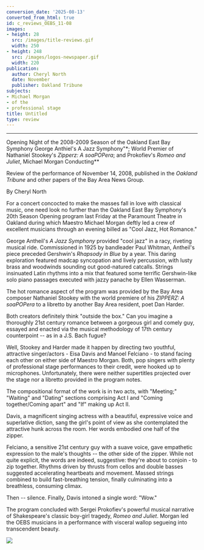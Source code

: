 ```yaml
---
conversion_date: '2025-08-13'
converted_from_html: true
id: c_reviews_OEBS_11-08
images:
- height: 28
  src: /images/title-reviews.gif
  width: 250
- height: 248
  src: /images/logos-newspaper.gif
  width: 220
publication:
  author: Cheryl North
  date: November
  publisher: Oakland Tribune
subjects:
- Michael Morgan
- of the
- professional stage
title: Untitled
type: review
---
```


***

Opening Night of the 2008-2009 Season of the Oakland East Bay Symphony
 George Anthiel's A Jazz Symphony"*;
World Premier of Nathaniel Stookey's *Zipperz: A soaPOPera*; and
Prokofiev's *Romeo and Juliet*,
 Michael Morgan Conducting**

Review of the performance of November 14, 2008, published in the *Oakland Tribune* and other papers of the Bay Area News Group.

By Cheryl North

For a concert concocted to make the masses fall in love with classical music, one need look no further than the Oakland East Bay Symphony's 20th Season Opening program last Friday at the Paramount Theatre in Oakland during which Maestro Michael Morgan deftly led a crew of excellent musicians through an evening billed as "Cool Jazz, Hot Romance."

 George Antheil's *A Jazz Symphony* provided "cool jazz" in a racy, riveting musical ride. Commissioned in 1925 by bandleader Paul Whitman, Antheil's piece preceded Gershwin's *Rhapsody in Blue* by a year. This daring exploration featured madcap syncopation and lively percussion, with lusty brass and woodwinds sounding out good-natured catcalls. Strings insinuated Latin rhythms into a mix that featured some terrific Gershwin-like solo piano passages executed with jazzy panache by Ellen Wasserman.

 The hot romance aspect of the program was provided by the Bay Area composer Nathaniel Stookey with the world premiere of his *ZIPPERZ: A soaPOPera* to a libretto by another Bay Area resident, poet Dan Harder.

 Both creators definitely think "outside the box." Can you imagine a thoroughly 21st century romance between a gorgeous girl and comely guy, essayed and enacted via the musical methodology of 17th century counterpoint -- as in a J.S. Bach fugue?

 Well, Stookey and Harder made it happen by directing two youthful, attractive singer/actors - Eisa Davis and Manoel Felciano - to stand facing each other on either side of Maestro Morgan. Both, pop singers with plenty of professional stage performances to their credit, were hooked up to microphones. Unfortunately, there were neither supertitles projected over the stage nor a libretto provided in the program notes.

 The compositional format of the work is in two acts, with "Meeting;" "Waiting" and "Dating" sections comprising Act I and "Coming together/Coming apart" and "If" making up Act II.

 Davis, a magnificent singing actress with a beautiful, expressive voice and superlative diction, sang the girl's point of view as she contemplated the attractive hunk across the room. Her words embodied one half of the zipper.

 Felciano, a sensitive 21st century guy with a suave voice, gave empathetic expression to the male's thoughts -- the other side of the zipper. While not quite explicit, the words are indeed, suggestive: they're about to conjoin - to zip together. Rhythms driven by thrusts from cellos and double basses suggested accelerating heartbeats and movement. Massed strings combined to build fast-breathing tension, finally culminating into a breathless, consuming climax.

 Then -- silence. Finally, Davis intoned a single word: "Wow."

 The program concluded with Sergei Prokofiev's powerful musical narrative of Shakespeare's classic boy-girl tragedy, *Romeo and Juliet*. Morgan led the OEBS musicians in a performance with visceral wallop segueing into transcendent beauty.

![](/images/logos-newspaper.gif)

